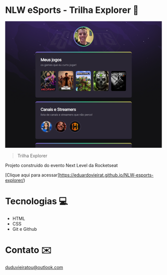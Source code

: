 # NLW eSports - Trilha Explorer 🚀

![preview](./.github/preview.png)

> Trilha Explorer 

Projeto construido do evento Next Level da Rocketseat

[Clique aqui para acessar]https://eduardovieirat.github.io/NLW-esports-explorer/)

# Tecnologias 💻

- HTML
- CSS
- Git e Github

# Contato ✉️

duduvieiratou@outlook.com


